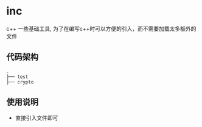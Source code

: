# inc

c++ 一些基础工具, 为了在编写c++时可以方便的引入，而不需要加载太多额外的文件

## 代码架构
```
.
├── test
├── crypto
```

## 使用说明

 * 直接引入文件即可

